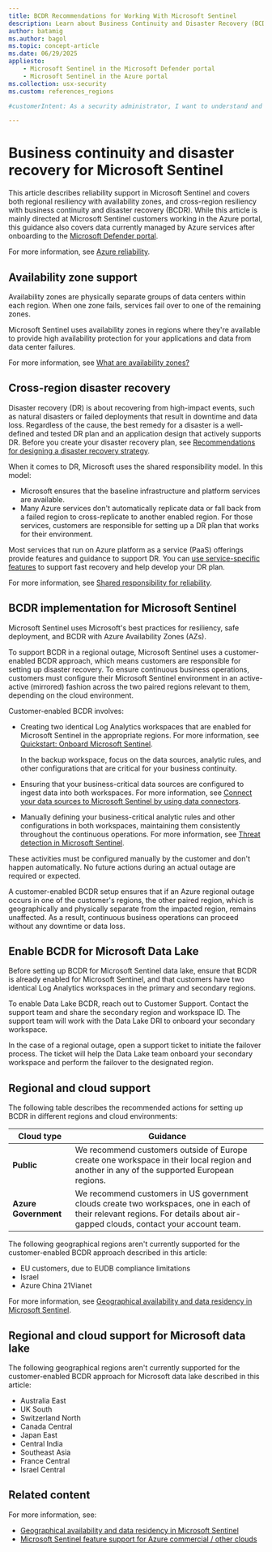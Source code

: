```yaml
---
title: BCDR Recommendations for Working With Microsoft Sentinel
description: Learn about Business Continuity and Disaster Recovery (BCDR) in Microsoft Sentinel, including availability zones and cross-region disaster recovery strategies.
author: batamig
ms.author: bagol
ms.topic: concept-article
ms.date: 06/29/2025
appliesto:
    - Microsoft Sentinel in the Microsoft Defender portal
    - Microsoft Sentinel in the Azure portal
ms.collection: usx-security
ms.custom: references_regions

#customerIntent: As a security administrator, I want to understand and implement Business Continuity and Disaster Recovery (BCDR) strategies in Microsoft Sentinel in order to ensure high availability and resilience of my security operations.

---
```


# Business continuity and disaster recovery for Microsoft Sentinel

This article describes reliability support in Microsoft Sentinel and covers both regional resiliency with availability zones, and cross-region resiliency with business continuity and disaster recovery (BCDR). While this article is mainly directed at Microsoft Sentinel customers working in the Azure portal, this guidance also covers data currently managed by Azure services after onboarding to the [Microsoft Defender portal](/unified-secops-platform/overview-unified-security).

For more information, see [Azure reliability](/azure/well-architected/resiliency/).

## Availability zone support

Availability zones are physically separate groups of data centers within each region. When one zone fails, services fail over to one of the remaining zones.

Microsoft Sentinel uses availability zones in regions where they're available to provide high availability protection for your applications and data from data center failures.

For more information, see [What are availability zones?](/azure/reliability/availability-zones-overview)

## Cross-region disaster recovery

Disaster recovery (DR) is about recovering from high-impact events, such as natural disasters or failed deployments that result in downtime and data loss. Regardless of the cause, the best remedy for a disaster is a well-defined and tested DR plan and an application design that actively supports DR. Before you create your disaster recovery plan, see [Recommendations for designing a disaster recovery strategy](/azure/well-architected/reliability/disaster-recovery).

When it comes to DR, Microsoft uses the shared responsibility model. In this model:

- Microsoft ensures that the baseline infrastructure and platform services are available.
- Many Azure services don't automatically replicate data or fall back from a failed region to cross-replicate to another enabled region. For those services, customers are responsible for setting up a DR plan that works for their environment.

Most services that run on Azure platform as a service (PaaS) offerings provide features and guidance to support DR. You can [use service-specific features](/azure/reliability/reliability-guidance-overview) to support fast recovery and help develop your DR plan.

For more information, see [Shared responsibility for reliability](/azure/reliability/concept-shared-responsibility).

## BCDR implementation for Microsoft Sentinel

Microsoft Sentinel uses Microsoft's best practices for resiliency, safe deployment, and BCDR with Azure Availability Zones (AZs).

To support BCDR in a regional outage, Microsoft Sentinel uses a customer-enabled BCDR approach, which means customers are responsible for setting up disaster recovery. To ensure continuous business operations, customers must configure their Microsoft Sentinel environment in an active-active (mirrored) fashion across the two paired regions relevant to them, depending on the cloud environment.

Customer-enabled BCDR involves:

- Creating two identical Log Analytics workspaces that are enabled for Microsoft Sentinel in the appropriate regions. For more information, see [Quickstart: Onboard Microsoft Sentinel](quickstart-onboard.md).

    In the backup workspace, focus on the data sources, analytic rules, and other configurations that are critical for your business continuity.

- Ensuring that your business-critical data sources are configured to ingest data into both workspaces. For more information, see [Connect your data sources to Microsoft Sentinel by using data connectors](configure-data-connector.md).

- Manually defining your business-critical analytic rules and other configurations in both workspaces, maintaining them consistently throughout the continuous operations. For more information, see [Threat detection in Microsoft Sentinel](threat-detection.md).

These activities must be configured manually by the customer and don't happen automatically. No future actions during an actual outage are required or expected.

A customer-enabled BCDR setup ensures that if an Azure regional outage occurs in one of the customer's regions, the other paired region, which is geographically and physically separate from the impacted region, remains unaffected. As a result, continuous business operations can proceed without any downtime or data loss.

## Enable BCDR for Microsoft Data Lake

Before setting up BCDR for Microsoft Sentinel data lake, ensure that BCDR is already enabled for Microsoft Sentinel, and that customers have two identical Log Analytics workspaces in the primary and secondary regions. 

To enable Data Lake BCDR, reach out to Customer Support. Contact the support team and share the secondary region and workspace ID. The support team will work with the Data Lake DRI to onboard your secondary workspace.

In the case of a regional outage, open a support ticket to initiate the failover process. The ticket will help the Data Lake team onboard your secondary workspace and perform the failover to the designated region.



## Regional and cloud support

The following table describes the recommended actions for setting up BCDR in different regions and cloud environments:

|Cloud type  |Guidance  |
|---------|---------|
|**Public** | We recommend customers outside of Europe create one workspace in their local region and another in any of the supported European regions. |
|**Azure Government** | We recommend customers in US government clouds create two workspaces, one in each of their relevant regions. For details about air-gapped clouds, contact your account team.|


The following geographical regions aren't currently supported for the customer-enabled BCDR approach described in this article:

- EU customers, due to EUDB compliance limitations
- Israel
- Azure China 21Vianet

For more information, see [Geographical availability and data residency in Microsoft Sentinel](geographical-availability-data-residency.md).


## Regional and cloud support for Microsoft data lake

The following geographical regions aren't currently supported for the customer-enabled BCDR approach for Microsoft data lake described in this article:

+ Australia East
+ UK South
+ Switzerland North
+ Canada Central
+ Japan East
+ Central India
+ Southeast Asia
+ France Central
+ Israel Central


## Related content

For more information, see:

- [Geographical availability and data residency in Microsoft Sentinel](geographical-availability-data-residency.md) 
- [Microsoft Sentinel feature support for Azure commercial / other clouds](feature-availability.md)
